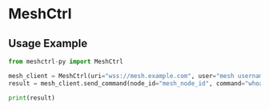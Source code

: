 # MeshCtrl

## Usage Example

```py
from meshctrl-py import MeshCtrl

mesh_client = MeshCtrl(uri="wss://mesh.example.com", user="mesh username", token="mesh_login_token")
result = mesh_client.send_command(node_id="mesh_node_id", command="whoami")

print(result)
```

